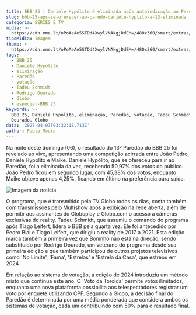 ```yaml
---
title: BBB 25 | Daniele Hypólito é eliminada após autoindicação ao Paredão
slug: bbb-25-aps-se-oferecer-ao-paredo-daniele-hyplito-a-13-eliminada
categoria: SÉRIES E TV
midia: >-
  https://cdn.ome.lt/oPoAeAe5STDd4XwylVNAkgjDdEM=/480x360/smart/extras/conteudos/bbb25-daniele-hypolito-eliminada-peq.jpg
tipoMidia: imagem
thumb: >-
  https://cdn.ome.lt/oPoAeAe5STDd4XwylVNAkgjDdEM=/480x360/smart/extras/conteudos/bbb25-daniele-hypolito-eliminada-peq.jpg
tags:
  - BBB 25
  - Daniele Hypólito
  - eliminação
  - Paredão
  - votação
  - Tadeu Schmidt
  - Rodrigo Dourado
  - Globo
  - especial-BBB 25
keywords: >-
  BBB 25, Daniele Hypólito, eliminação, Paredão, votação, Tadeu Schmidt, Rodrigo
  Dourado, Globo
data: '2025-04-07T03:32:18.713Z'
author: Pablo Moura
---
```


Na noite deste domingo (06), o resultado do 13º Paredão do BBB 25 foi revelado ao vivo, apresentando uma competição acirrada entre João Pedro, Daniele Hypólito e Maike. Daniele Hypólito, que se ofereceu para ir ao Paredão, foi a eliminada da vez, recebendo 50,97% dos votos do público. João Pedro ficou em segundo lugar, com 45,38% dos votos, enquanto Maike obteve apenas 4,25%, ficando em último na preferência para saída.

![Imagem da notícia](https://cdn.ome.lt/D4goZy7uNHACwvBFzCVPsx0s4Bo=/fit-in/837x500/smart/uploads/conteudo/fotos/bbb25-daniele-hypolito-eliminada.jpg)

O programa, que é transmitido pela TV Globo todos os dias, conta também com transmissões pelo Multishow após a exibição na rede aberta, além de permitir aos assinantes do Globoplay e Globo.com o acesso a câmeras exclusivas do reality. Tadeu Schmidt, que assumiu o comando do programa após Tiago Leifert, lidera o BBB pela quarta vez. Ele foi antecedido por Pedro Bial e Tiago Leifert, que dirigiu o reality de 2017 a 2021. Esta edição marca também a primeira vez que Boninho não está na direção, sendo substituído por Rodrigo Dourado, um veterano do programa desde sua primeira edição e que também participou de outros projetos televisivos como 'No Limite', 'Fama', 'Estrelas' e 'Estrela da Casa', que estreou em 2024.

Em relação ao sistema de votação, a edição de 2024 introduziu um método misto que continua este ano. O 'Voto da Torcida' permite votos ilimitados, enquanto uma nova plataforma possibilita aos telespectadores registrar um voto por enquete utilizando CPF. Segundo a Globo, a decisão final do Paredão é determinada por uma média ponderada que considera ambos os sistemas de votação, cada um contribuindo com 50% para o resultado final.
